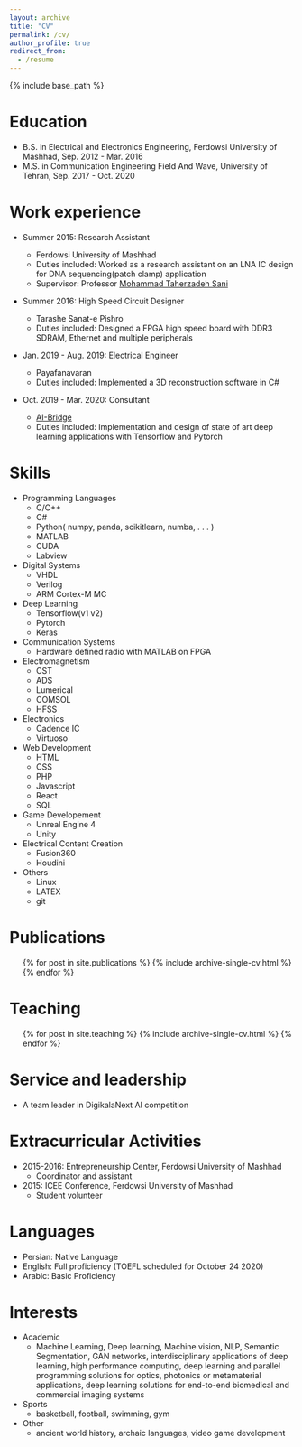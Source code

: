 ```yaml
---
layout: archive
title: "CV"
permalink: /cv/
author_profile: true
redirect_from:
  - /resume
---
```


{% include base_path %}

Education
======
* B.S. in Electrical and Electronics Engineering, Ferdowsi University of Mashhad, Sep. 2012 - Mar. 2016
* M.S. in Communication Engineering Field And Wave, University of Tehran, Sep. 2017 - Oct. 2020


Work experience
======
* Summer 2015: Research Assistant
  * Ferdowsi University of Mashhad
  * Duties included: Worked as a research assistant on an LNA IC design for DNA sequencing(patch clamp) application
  * Supervisor: Professor [Mohammad Taherzadeh Sani](http://scholar.google.de/scholar?q=mohammad+taherzadeh-sani&hl=en&as_sdt=0&as_vis=1&oi=scholart)

* Summer 2016: High Speed Circuit Designer
  * Tarashe Sanat-e Pishro
  * Duties included: Designed a FPGA high speed board with DDR3 SDRAM, Ethernet and multiple peripherals

* Jan. 2019 - Aug. 2019: Electrical Engineer
  * Payafanavaran
  * Duties included: Implemented a 3D reconstruction software in C#

* Oct. 2019 - Mar. 2020: Consultant
  * [AI-Bridge](https://www.ai-bridge.de/)
  * Duties included: Implementation and design of state of art deep learning applications with Tensorflow and Pytorch

  
Skills
======
* Programming Languages
  * C/C++
  * C#
  * Python( numpy, panda, scikitlearn, numba, . . . )
  * MATLAB
  * CUDA
  * Labview
* Digital Systems
  * VHDL
  * Verilog
  * ARM Cortex-M MC
* Deep Learning
  * Tensorflow(v1 v2)
  * Pytorch
  * Keras
* Communication Systems
  * Hardware defined radio with MATLAB on FPGA
* Electromagnetism
  * CST
  * ADS
  * Lumerical
  * COMSOL
  * HFSS
* Electronics
  *  Cadence IC
  * Virtuoso
* Web Development
  * HTML
  * CSS
  * PHP
  * Javascript
  * React
  * SQL
* Game Developement
  * Unreal Engine 4
  * Unity
* Electrical Content Creation
  * Fusion360
  * Houdini
* Others
  * Linux
  * LATEX
  * git

Publications
======
  <ul>{% for post in site.publications %}
    {% include archive-single-cv.html %}
  {% endfor %}</ul>
  

  
Teaching
======
  <ul>{% for post in site.teaching %}
    {% include archive-single-cv.html %}
  {% endfor %}</ul>
  
Service and leadership
======
* A team leader in DigikalaNext AI competition



Extracurricular Activities
======
* 2015-2016: Entrepreneurship Center, Ferdowsi University of Mashhad
  * Coordinator and assistant
* 2015: ICEE Conference, Ferdowsi University of Mashhad
  * Student volunteer


Languages
======
* Persian: Native Language
* English: Full proficiency (TOEFL scheduled for October 24 2020)
* Arabic: Basic Proficiency



Interests
======
* Academic
  * Machine Learning, Deep learning, Machine vision, NLP, Semantic Segmentation, GAN networks, interdisciplinary applications of deep learning, high performance computing, deep learning and parallel programming solutions for optics, photonics or metamaterial applications, deep learning solutions for end-to-end biomedical and commercial imaging systems
* Sports
  * basketball, football, swimming, gym
* Other
  * ancient world history, archaic languages, video game development